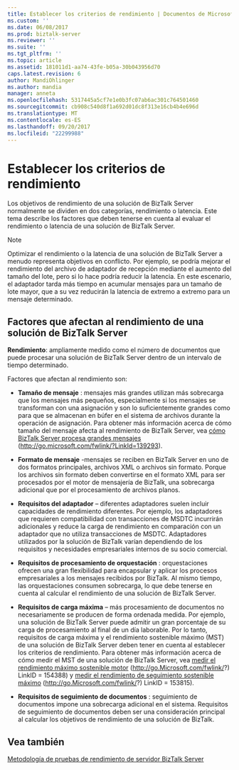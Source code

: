 ```yaml
---
title: Establecer los criterios de rendimiento | Documentos de Microsoft
ms.custom: ''
ms.date: 06/08/2017
ms.prod: biztalk-server
ms.reviewer: ''
ms.suite: ''
ms.tgt_pltfrm: ''
ms.topic: article
ms.assetid: 181011d1-aa74-43fe-b05a-30b043956d70
caps.latest.revision: 6
author: MandiOhlinger
ms.author: mandia
manager: anneta
ms.openlocfilehash: 5317445a5cf7e1e0b3fc07ab6ac301c764501460
ms.sourcegitcommit: cb908c540d8f1a692d01dc8f313e16cb4b4e696d
ms.translationtype: MT
ms.contentlocale: es-ES
ms.lasthandoff: 09/20/2017
ms.locfileid: "22299988"
---
```

# <a name="establishing-performance-criteria"></a>Establecer los criterios de rendimiento
Los objetivos de rendimiento de una solución de BizTalk Server normalmente se dividen en dos categorías, rendimiento o latencia. Este tema describe los factores que deben tenerse en cuenta al evaluar el rendimiento o latencia de una solución de BizTalk Server.  
  
> [!NOTE]  
>  Optimizar el rendimiento o la latencia de una solución de BizTalk Server a menudo representa objetivos en conflicto. Por ejemplo, se podría mejorar el rendimiento del archivo de adaptador de recepción mediante el aumento del tamaño del lote, pero si lo hace podría reducir la latencia. En este escenario, el adaptador tarda más tiempo en acumular mensajes para un tamaño de lote mayor, que a su vez reducirán la latencia de extremo a extremo para un mensaje determinado.  
  
## <a name="factors-affecting-throughput-of-a-biztalk-server-solution"></a>Factores que afectan al rendimiento de una solución de BizTalk Server  
 **Rendimiento**: ampliamente medido como el número de documentos que puede procesar una solución de BizTalk Server dentro de un intervalo de tiempo determinado.  
  
 Factores que afectan al rendimiento son:  
  
-   **Tamaño de mensaje** : mensajes más grandes utilizan más sobrecarga que los mensajes más pequeños, especialmente si los mensajes se transforman con una asignación y son lo suficientemente grandes como para que se almacenan en búfer en el sistema de archivos durante la operación de asignación. Para obtener más información acerca de cómo tamaño del mensaje afecta al rendimiento de BizTalk Server, vea [cómo BizTalk Server procesa grandes mensajes](http://go.microsoft.com/fwlink/?LinkId=139293) (http://go.microsoft.com/fwlink/?LinkId=139293).  
  
-   **Formato de mensaje** -mensajes se reciben en BizTalk Server en uno de dos formatos principales, archivos XML o archivos sin formato. Porque los archivos sin formato deben convertirse en el formato XML para ser procesados por el motor de mensajería de BizTalk, una sobrecarga adicional que por el procesamiento de archivos planos.  
  
-   **Requisitos del adaptador** – diferentes adaptadores suelen incluir capacidades de rendimiento diferentes. Por ejemplo, los adaptadores que requieren compatibilidad con transacciones de MSDTC incurrirán adicionales y reduce la carga de rendimiento en comparación con un adaptador que no utiliza transacciones de MSDTC. Adaptadores utilizados por la solución de BizTalk varían dependiendo de los requisitos y necesidades empresariales internos de su socio comercial.  
  
-   **Requisitos de procesamiento de orquestación** : orquestaciones ofrecen una gran flexibilidad para encapsular y aplicar los procesos empresariales a los mensajes recibidos por BizTalk. Al mismo tiempo, las orquestaciones consumen sobrecarga, lo que debe tenerse en cuenta al calcular el rendimiento de una solución de BizTalk Server.  
  
-   **Requisitos de carga máxima** – más procesamiento de documentos no necesariamente se producen de forma ordenada medida. Por ejemplo, una solución de BizTalk Server puede admitir un gran porcentaje de su carga de procesamiento al final de un día laborable. Por lo tanto, requisitos de carga máxima y el rendimiento sostenible máximo (MST) de una solución de BizTalk Server deben tener en cuenta al establecer los criterios de rendimiento. Para obtener más información acerca de cómo medir el MST de una solución de BizTalk Server, vea [medir el rendimiento máximo sostenible motor](http://go.microsoft.com/fwlink/?LinkID=154388) (http://go.Microsoft.com/fwlink/?) LinkID = 154388) y [medir el rendimiento de seguimiento sostenible máximo](http://go.microsoft.com/fwlink/?LinkID=153815) (http://go.Microsoft.com/fwlink/?) LinkID = 153815).  
  
-   **Requisitos de seguimiento de documentos** : seguimiento de documentos impone una sobrecarga adicional en el sistema. Requisitos de seguimiento de documentos deben ser una consideración principal al calcular los objetivos de rendimiento de una solución de BizTalk.  
  
## <a name="see-also"></a>Vea también  
 [Metodología de pruebas de rendimiento de servidor BizTalk Server](../technical-guides/biztalk-server-performance-testing-methodology.md)